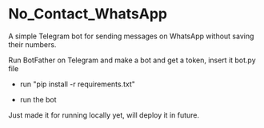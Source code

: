 # No_Contact_WhatsApp

A simple Telegram bot for sending messages on WhatsApp without saving their numbers.

Run BotFather on Telegram and make a bot and get a token, insert it bot.py file 

- run "pip install -r requirements.txt"

- run the bot

Just made it for running locally yet, will deploy it in future.
